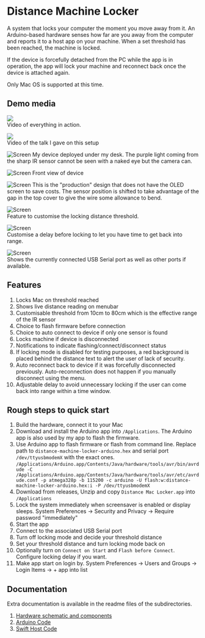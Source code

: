 # Distance Machine Locker

A system that locks your computer the moment you move away from it. An Arduino-based hardware senses how far are you away from the computer and reports it to a host app on your machine. When a set threshold has been reached, the machine is locked.

If the device is forcefully detached from the PC while the app is in operation, the app will lock your machine and reconnect back once the device is attached again.

Only Mac OS is supported at this time.

## Demo media

[![](http://img.youtube.com/vi/mWyIHkdfHz4/0.jpg)](https://www.youtube.com/watch?v=mWyIHkdfHz4)  
Video of everything in action.

[![](http://img.youtube.com/vi/80zMLssycmM/0.jpg)](https://www.youtube.com/watch?v=80zMLssycmM)  
Video of the talk I gave on this setup

![Screen](images/deployed.jpg)
My device deployed under my desk. The purple light coming from the sharp IR sensor cannot be seen with a naked eye but the camera can.

![Screen](images/front.jpg)
Front view of device

![Screen](images/updated-design.jpg)
This is the "production" design that does not have the OLED screen to save costs. The sensor position is shifted to take advantage of the gap in the top cover to give the wire some allowance to bend.

![Screen](images/app-distance-setting.png)  
Feature to customise the locking distance threshold.

![Screen](images/app-delay-setting.png)  
Customise a delay before locking to let you have time to get back into range.

![Screen](images/app-usb-setting.png)  
Shows the currently connected USB Serial port as well as other ports if available.

## Features

1. Locks Mac on threshold reached
2. Shows live distance reading on menubar
3. Customisable threshold from 10cm to 80cm which is the effective range of the IR sensor
4. Choice to flash firmware before connection
5. Choice to auto connect to device if only one sensor is found
6. Locks machine if device is disconnected
7. Notifications to indicate flashing/connect/disconnect status
8. If locking mode is disabled for testing purposes, a red background is placed behind the distance text to alert the user of lack of security.
9. Auto reconnect back to device if it was forcefully disconnected previously. Auto-reconnection does not happen if you manually disconnect using the menu.
10. Adjustable delay to avoid unnecessary locking if the user can come back into range within a time window.

## Rough steps to quick start

1. Build the hardware, connect it to your Mac
2. Download and install the Arduino app into `/Applications`. The Arduino app is also used by my app to flash the firmware.
2. Use Arduino app to flash firmware or flash from command line. Replace path to `distance-machine-locker-arduino.hex` and serial port `/dev/ttyusbmodemX` with the exact ones. `/Applications/Arduino.app/Contents/Java/hardware/tools/avr/bin/avrdude -C /Applications/Arduino.app/Contents/Java/hardware/tools/avr/etc/avrdude.conf -p atmega328p -b 115200 -c arduino -U flash:w:distance-machine-locker-arduino.hex:i -P /dev/ttyusbmodemX`
3. Download from releases, Unzip and copy `Distance Mac Locker.app` into `/Applications`
4. Lock the system immediately when screensaver is enabled or display sleeps. System Preferences -> Security and Privacy -> Require password "immediately"
5. Start the app
6. Connect to the associated USB Serial port
7. Turn off locking mode and decide your threshold distance
8. Set your threshold distance and turn locking mode back on
9. Optionally turn on `Connect on Start` and `Flash before Connect`. Configure locking delay if you want.
10. Make app start on login by. System Preferences -> Users and Groups -> Login Items -> + app into list

## Documentation

Extra documentation is available in the readme files of the subdirectories.

1. [Hardware schematic and components](schematic/README.md)
2. [Arduino Code](distance-machine-locker-arduino/README.md)
3. [Swift Host Code](Distance%20Mac%20Locker/README.md)
